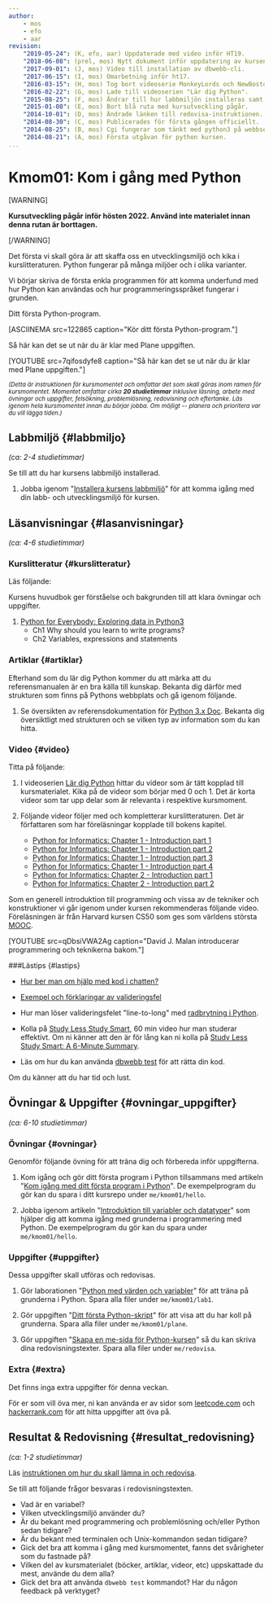 ```yaml
---
author:
    - mos
    - efo
    - aar
revision:
    "2019-05-24": (K, efo, aar) Uppdaterade med video inför HT19.
    "2018-06-08": (prel, mos) Nytt dokument inför uppdatering av kursen.
    "2017-09-01": (J, mos) Video till installation av dbwebb-cli.
    "2017-06-15": (I, mos) Omarbetning inför ht17.
    "2016-03-15": (H, mos) Tog bort videoserie MonkeyLords och NewBoston.
    "2016-02-22": (G, mos) Lade till videoserien "Lär dig Python".
    "2015-08-25": (F, mos) Ändrar till hur labbmiljön installeras samt dbwebb-cli v2.
    "2015-01-08": (E, mos) Bort blå ruta med kursutveckling pågår.
    "2014-10-01": (D, mos) Ändrade länken till redovisa-instruktionen.
    "2014-08-30": (C, mos) Publicerades för första gången officiellt.
    "2014-08-25": (B, mos) Cgi fungerar som tänkt med python3 på webbservern.
    "2014-08-21": (A, mos) Första utgåvan för python kursen.
...
```

Kmom01: Kom i gång med Python
==================================

[WARNING]

**Kursutveckling pågår inför hösten 2022. Använd inte materialet innan denna rutan är borttagen.**

[/WARNING]

Det första vi skall göra är att skaffa oss en utvecklingsmiljö och kika i kurslitteraturen. Python fungerar på många miljöer och i olika varianter.

Vi börjar skriva de första enkla programmen för att komma underfund med hur Python kan användas och hur programmeringsspråket fungerar i grunden.

<!-- [FIGURE src=/image/snapht14/python-mos-me-page.png?w=w2 caption="Mikaels me-sida i Python som cgi-skript."] -->

Ditt första Python-program.

[ASCIINEMA src=122865 caption="Kör ditt första Python-program."]


Så här kan det se ut när du är klar med Plane uppgiften.

[YOUTUBE src=7qifosdyfe8 caption="Så här kan det se ut när du är klar med Plane uppgiften."]



<small><i>(Detta är instruktionen för kursmomentet och omfattar det som skall göras inom ramen för kursmomentet. Momentet omfattar cirka **20 studietimmar** inklusive läsning, arbete med övningar och uppgifter, felsökning, problemlösning, redovisning och eftertanke. Läs igenom hela kursmomentet innan du börjar jobba. Om möjligt -- planera och prioritera var du vill lägga tiden.)</i></small>



Labbmiljö  {#labbmiljo}
---------------------------------

*(ca: 2-4 studietimmar)*

Se till att du har kursens labbmiljö installerad.

1. Jobba igenom "[Installera kursens labbmiljö](./../installera-labbmiljo)" för att komma igång med din labb- och utvecklingsmiljö för kursen.



Läsanvisningar  {#lasanvisningar}
---------------------------------

*(ca: 4-6 studietimmar)*


### Kurslitteratur  {#kurslitteratur}

Läs följande:

Kursens huvudbok ger förståelse och bakgrunden till att klara övningar och uppgifter.

1. [Python for Everybody: Exploring data in Python3](kunskap/boken-python-for-everybody-exploring-data-using-python3)
    * Ch1 Why should you learn to write programs?
    * Ch2 Variables, expressions and statements

<!--
1. [Think Python: How to Think Like a Computer Scientist](kunskap/boken-think-python-how-to-think-like-a-computer-scientist).
    * Ch1 The way of the program
    * Ch2 Variables, expressions and statements
-->



### Artiklar {#artiklar}

Efterhand som du lär dig Python kommer du att märka att du referensmanualen är en bra källa till kunskap. Bekanta dig därför med strukturen som finns på Pythons webbplats och gå igenom följande.

1. Se översikten av referensdokumentation för [Python 3.x Doc](https://docs.python.org/3/). Bekanta dig översiktligt med strukturen och se vilken typ av information som du kan hitta.



### Video  {#video}

Titta på följande:

1. I videoserien [Lär dig Python](https://www.youtube.com/playlist?list=PLKtP9l5q3ce93pTlN_dnDpsTwGLCXJEpd) hittar du videor som är tätt kopplad till kursmaterialet. Kika på de videor som börjar med 0 och 1. Det är korta videor som tar upp delar som är relevanta i respektive kursmoment.

1. Följande videor följer med och kompletterar kurslitteraturen. Det är författaren som har föreläsningar kopplade till bokens kapitel.
    * [Python for Informatics: Chapter 1 - Introduction part 1](https://youtu.be/fvhNadKjE8g?list=PLlRFEj9H3Oj7Bp8-DfGpfAfDBiblRfl5p)
    * [Python for Informatics: Chapter 1 - Introduction part 2](https://youtu.be/VQZTZsXk8sA?list=PLlRFEj9H3Oj7Bp8-DfGpfAfDBiblRfl5p)
    * [Python for Informatics: Chapter 1 - Introduction part 3](https://youtu.be/LLzFNlCjTSo?list=PLlRFEj9H3Oj7Bp8-DfGpfAfDBiblRfl5p)
    * [Python for Informatics: Chapter 1 - Introduction part 4](https://youtu.be/gsry2SYOFCw?list=PLlRFEj9H3Oj7Bp8-DfGpfAfDBiblRfl5p)
    * [Python for Informatics: Chapter 2 - Introduction part 1](https://youtu.be/7KHdV6FSpo8?list=PLlRFEj9H3Oj7Bp8-DfGpfAfDBiblRfl5p)
    * [Python for Informatics: Chapter 2 - Introduction part 2](https://youtu.be/kefrGMAglGs?list=PLlRFEj9H3Oj7Bp8-DfGpfAfDBiblRfl5p)


Som en generell introduktion till programming och vissa av de tekniker och konstruktioner vi går igenom under kursen rekommenderas följande video. Föreläsningen är från Harvard kursen CS50 som ges som världens största [MOOC](https://en.wikipedia.org/wiki/Massive_open_online_course).

[YOUTUBE src=qDbsiVWA2Ag caption="David J. Malan introducerar programmering och teknikerna bakom."]




###Lästips {#lastips}

- [Hur ber man om hjälp med kod i chatten?](coachen/hur_fraga_hjalp)

- [Exempel och förklaringar av valideringsfel](https://github.com/dbwebb-se/python/issues/46)

- Hur man löser valideringsfelet "line-to-long" med [radbrytning i Python](coachen/radbrytning-i-python).

- Kolla på [Study Less Study Smart](https://www.youtube.com/watch?v=IlU-zDU6aQ0), 60 min video hur man studerar effektivt. Om ni känner att den är för lång kan ni kolla på [Study Less Study Smart: A 6-Minute Summary](https://www.youtube.com/watch?v=23Xqu0jXlfs).

- Läs om hur du kan använda [dbwebb test](dbwebb-cli/python) för att rätta din kod.

Om du känner att du har tid och lust.



Övningar & Uppgifter  {#ovningar_uppgifter}
-------------------------------------------

*(ca: 6-10 studietimmar)*



### Övningar {#ovningar}

Genomför följande övning för att träna dig och förbereda inför uppgifterna.

1. Kom igång och gör ditt första program i Python tillsammans med artikeln "[Kom igång med ditt första program i Python](kunskap/kom-igang-med-ditt-forsta-program-i-python-v2)". De exempelprogram du gör kan du spara i ditt kursrepo under `me/kmom01/hello`.

1. Jobba igenom artikeln "[Introduktion till variabler och datatyper](kunskap/introduktion-till-variabler-och-datatyper)" som hjälper dig att komma igång med grunderna i programmering med Python.  De exempelprogram du gör kan du spara under `me/kmom01/hello`.



### Uppgifter {#uppgifter}

Dessa uppgifter skall utföras och redovisas.

1. Gör laborationen "[Python med värden och variabler](uppgift/python-med-varden-och-variabler)" för att träna på grunderna i Python. Spara alla filer under `me/kmom01/lab1`.

1. Gör uppgiften "[Ditt första Python-skript](uppgift/ditt-forsta-python-skript-v2)" för att visa att du har koll på grunderna. Spara alla filer under `me/kmom01/plane`.

1. Gör uppgiften "[Skapa en me-sida för Python-kursen](uppgift/skapa-en-me-sida-till-python-kursen)" så du kan skriva dina redovisningstexter. Spara alla filer under `me/redovisa`.



### Extra {#extra}

Det finns inga extra uppgifter för denna veckan.

För er som vill öva mer, ni kan använda er av sidor som [leetcode.com](https://leetcode.com/problemset/all/?listId=79h8rn6&page=1&difficulty=EASY) och [hackerrank.com](https://www.hackerrank.com/auth/signup) för att hitta uppgifter att öva på.



Resultat & Redovisning  {#resultat_redovisning}
-----------------------------------------------

*(ca: 1-2 studietimmar)*

Läs [instruktionen om hur du skall lämna in och redovisa](./../redovisa).

Se till att följande frågor besvaras i redovisningstexten.

* Vad är en variabel?
* Vilken utvecklingsmiljö använder du?
* Är du bekant med programmering och problemlösning och/eller Python sedan tidigare?
* Är du bekant med terminalen och Unix-kommandon sedan tidigare?
* Gick det bra att komma i gång med kursmomentet, fanns det svårigheter som du fastnade på?
* Vilken del av kursmaterialet (böcker, artiklar, videor, etc) uppskattade du mest, använde du dem alla?
* Gick det bra att använda `dbwebb test` kommandot? Har du någon feedback på verktyget?
